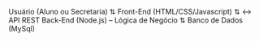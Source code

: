Usuário (Aluno ou Secretaria)
     ⇅
Front-End (HTML/CSS/Javascript)
     ⇅  ↔  API REST
Back-End (Node.js) – Lógica de Negócio
     ⇅
Banco de Dados (MySql)
